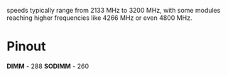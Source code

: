 speeds typically range from 2133 MHz to 3200 MHz, with some modules reaching higher frequencies like 4266 MHz or even 4800 MHz.
# Pinout
**DIMM** - 288
**SODIMM** - 260
